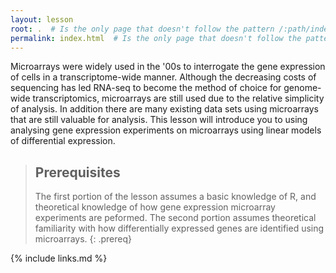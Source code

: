 ```yaml
---
layout: lesson
root: .  # Is the only page that doesn't follow the pattern /:path/index.html
permalink: index.html  # Is the only page that doesn't follow the pattern /:path/index.html
---
```


Microarrays were widely used in the '00s to interrogate the gene expression of
cells in a transcriptome-wide manner. Although the decreasing costs of sequencing has led RNA-seq to become the method of choice for genome-wide transcriptomics, 
microarrays are still used due to the relative simplicity of analysis. In addition there are many existing data sets using microarrays that are still valuable for analysis. 
This lesson will introduce you to using analysing gene expression experiments on microarrays using linear models of differential expression. 

> ## Prerequisites
>
> The first portion of the lesson assumes a basic knowledge of R, and theoretical knowledge of how gene expression microarray experiments are peformed. 
> The second portion assumes theoretical familiarity with how differentially expressed genes are identified using microarrays.
{: .prereq}

{% include links.md %}
